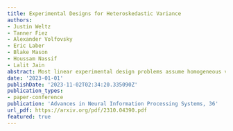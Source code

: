 ```yaml
---
title: Experimental Designs for Heteroskedastic Variance
authors:
- Justin Weltz
- Tanner Fiez
- Alexander Volfovsky
- Eric Laber
- Blake Mason
- Houssam Nassif
- Lalit Jain
abstract: Most linear experimental design problems assume homogeneous variance, even though heteroskedastic noise is present in many realistic settings. Let a learner have access to a finite set of measurement vectors {{< math >}} $\\mathcal{X}\\subset \\mathbb{R}\\^d$ {{< /math >}} that can be probed to receive noisy linear responses of the form {{< math >}} $y=x^{\top}\theta^{\ast}+\eta$ {{< /math >}}. Here {{< math >}} $\theta^{\ast}\in \mathbb{R}^d$ {{< /math >}} is an unknown parameter vector, and $\eta$ is independent mean-zero $\sigma_x^2$-strictly-sub-Gaussian noise defined by a flexible heteroskedastic variance model, $\sigma_x^2 = x^{\top}\Sigma^{\ast}x$. Assuming that $\Sigma^{\ast}\in \mathbb{R}^{d\times d}$ is an unknown matrix, we propose, analyze and empirically evaluate a novel design for uniformly bounding estimation error of the variance parameters, $\sigma_x^2$. We demonstrate the benefits of this method with two adaptive experimental design problems under heteroskedastic noise, fixed confidence transductive best-arm identification, and level-set identification; proving the first instance-dependent lower bounds in these settings. Lastly, we construct near-optimal algorithms and empirically demonstrate the large improvements in sample complexity gained from accounting for heteroskedastic variance in these designs.
date: '2023-01-01'
publishDate: '2023-11-02T02:34:20.335090Z'
publication_types:
- paper-conference
publication: 'Advances in Neural Information Processing Systems, 36'
url_pdf: https://arxiv.org/pdf/2310.04390.pdf
featured: true
---
```


